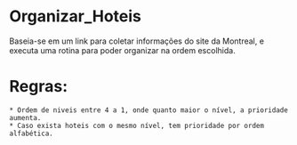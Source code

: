 # Organizar_Hoteis
Baseia-se em um link para coletar informações do site da Montreal, e executa uma rotina para poder organizar na ordem escolhida.

# Regras:
    * Ordem de niveis entre 4 a 1, onde quanto maior o nível, a prioridade aumenta.
    * Caso exista hoteis com o mesmo nível, tem prioridade por ordem alfabética.

